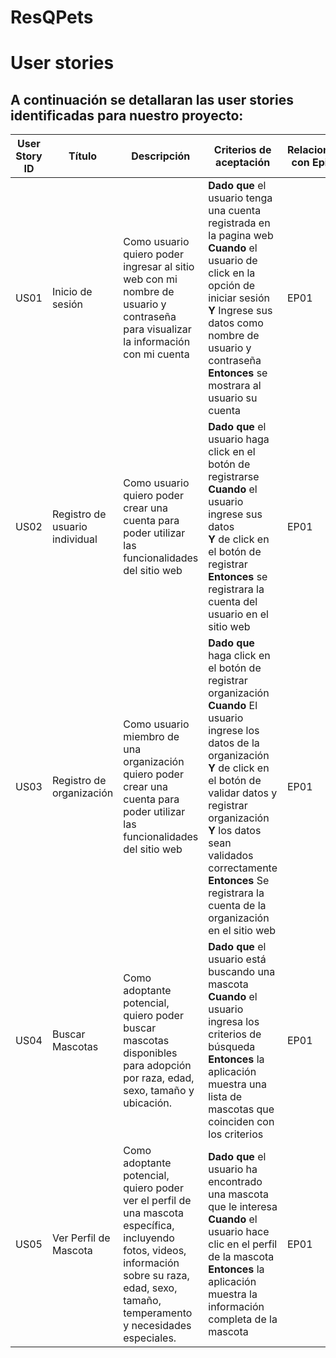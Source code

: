 # ResQPets
# User stories

## A continuación se detallaran las user stories identificadas para nuestro proyecto:

<table>
  <thead> 
    <tr>
      <th>User Story ID</th>
      <th>Título</th>
      <th width = 30%>Descripción</th>
      <th width = 50%>Criterios de aceptación</th>
      <th width = 5%>Relacionado con EpicID</th>
    </tr>
  </thead>
  <tbody>
    <tr> <!--US01-->
      <td>US01</td>
      <td>Inicio de sesión</td>
      <td>Como usuario quiero poder ingresar al sitio web con mi nombre de usuario y contraseña para visualizar la información con mi cuenta</td>
      <td>
      <strong>Dado que</strong> el usuario tenga una cuenta registrada en la pagina web<br> 
      <strong>Cuando</strong> el usuario de click en la opción de iniciar sesión<br>
      <strong>Y</strong> Ingrese sus datos como nombre de usuario y contraseña<br>
      <strong>Entonces</strong> se mostrara al usuario su cuenta</td>
      <td>EP01</td>
    </tr>
    <tr> <!--US02-->
      <td>US02</td>
      <td>Registro de usuario individual</td>
      <td>Como usuario quiero poder crear una cuenta para poder utilizar las funcionalidades del sitio web</td>
      <td>
      <strong>Dado que</strong> el usuario haga click en el botón de registrarse<br> 
      <strong>Cuando</strong> el usuario ingrese sus datos<br>
      <strong>Y</strong> de click en el botón de registrar<br>
      <strong>Entonces</strong> se registrara la cuenta del usuario en el sitio web</td>
      <td>EP01</td>
    </tr>
    <tr> <!--US03-->
      <td>US03</td>
      <td>Registro de organización</td>
      <td>Como usuario miembro de una organización quiero poder crear una cuenta para poder utilizar las funcionalidades del sitio web</td>
      <td>
      <strong>Dado que</strong> haga click en el botón de registrar organización<br> 
      <strong>Cuando</strong> El usuario ingrese los datos de la organización<br>
      <strong>Y</strong> de click en el botón de validar datos y registrar organización<br>
      <strong>Y</strong> los datos sean validados correctamente<br>
      <strong>Entonces</strong> Se registrara la cuenta de la organización en el sitio web</td>
      <td>EP01</td>
    </tr>
    <tr> <!--US04-->
     <td>US04</td>
     <td>Buscar Mascotas</td>
     <td>Como adoptante potencial, quiero poder buscar mascotas disponibles para adopción por raza, edad, sexo, tamaño y ubicación.</td>
     <td>
     <strong>Dado que</strong> el usuario está buscando una mascota<br>
     <strong>Cuando</strong> el usuario ingresa los criterios de búsqueda<br>
     <strong>Entonces</strong> la aplicación muestra una lista de mascotas que coinciden con los criterios</td>
     <td>EP01</td>
    <tr> <!--US05--> 
     <td>US05</td>
     <td>Ver Perfil de Mascota</td>
     <td>Como adoptante potencial, quiero poder ver el perfil de una mascota específica, incluyendo fotos, videos, información sobre su raza, edad, sexo, tamaño, temperamento y necesidades especiales.</td>
     <td>
     <strong>Dado que</strong> el usuario ha encontrado una mascota que le interesa<br>
     <strong>Cuando</strong> el usuario hace clic en el perfil de la mascota<br>
     <strong>Entonces</strong> la aplicación muestra la información completa de la mascota</td>
     <td>EP01</td>
    </tr>
  


      
  </tr>
  </tbody>
<table>
